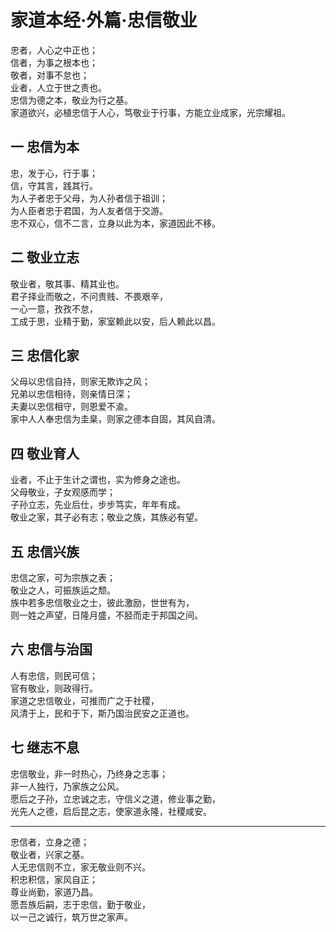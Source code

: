 # 家道本经·外篇·忠信敬业

忠者，人心之中正也；  
信者，为事之根本也；  
敬者，对事不怠也；  
业者，人立于世之责也。  
忠信为德之本，敬业为行之基。  
家道欲兴，必植忠信于人心，笃敬业于行事，方能立业成家，光宗耀祖。

## 一 忠信为本

忠，发于心，行于事；  
信，守其言，践其行。  
为人子者忠于父母，为人孙者信于祖训；  
为人臣者忠于君国，为人友者信于交游。  
忠不双心，信不二言，立身以此为本，家道因此不移。

## 二 敬业立志

敬业者，敬其事、精其业也。  
君子择业而敬之，不问贵贱、不畏艰辛，  
一心一意，孜孜不怠，  
工成于思，业精于勤，家室赖此以安，后人赖此以昌。

## 三 忠信化家

父母以忠信自持，则家无欺诈之风；  
兄弟以忠信相待，则亲情日深；  
夫妻以忠信相守，则恩爱不渝。  
家中人人奉忠信为圭臬，则家之德本自固，其风自清。

## 四 敬业育人

业者，不止于生计之谓也，实为修身之途也。  
父母敬业，子女观感而学；  
子孙立志，先业后仕，步步笃实，年年有成。  
敬业之家，其子必有志；敬业之族，其族必有望。

## 五 忠信兴族

忠信之家，可为宗族之表；  
敬业之人，可振族运之颓。  
族中若多忠信敬业之士，彼此激励，世世有为，  
则一姓之声望，日隆月盛，不胫而走于邦国之间。

## 六 忠信与治国

人有忠信，则民可信；  
官有敬业，则政得行。  
家道之忠信敬业，可推而广之于社稷，  
风清于上，民和于下，斯乃国治民安之正道也。

## 七 继志不息

忠信敬业，非一时热心，乃终身之志事；  
非一人独行，乃家族之公风。  
愿后之子孙，立忠诚之志，守信义之道，修业事之勤，  
光先人之德，启后昆之志，使家道永隆，社稷咸安。

---  
忠信者，立身之德；  
敬业者，兴家之基。  
人无忠信则不立，家无敬业则不兴。  
积忠积信，家风自正；  
尊业尚勤，家道乃昌。  
愿吾族后嗣，志于忠信，勤于敬业，  
以一己之诚行，筑万世之家声。
